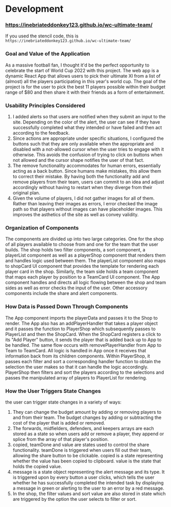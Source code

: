 # Development

### https://inebriateddonkey123.github.io/wc-ultimate-team/
If you used the stencil code, this is `https://inebriateddonkey123.github.io/wc-ultimate-team/`

### Goal and Value of the Application
As a massive football fan, I thought it'd be the perfect opportunity to celebrate the start of World Cup 2022 with this project. 
The web app is a dynamic React App that allows users to pick their ultimate XI from a list of (almost) all the players participating 
in this year's world cup. The goal of the project is for the user to pick the best 11 players possible within their budget range of 
$80 and then share it with their friends as a form of entertainment.

### Usability Principles Considered
1. I added alerts so that users are notified when they submit an input to the site. Depending on the color of the alert, the user can 
see if they have successfully completed what they intended or have failed and then act according to the feedback.
2. Since actions are appropriate under specific situations, I configured the buttons such that they are only available when the appropriate 
and disabled with a not-allowed cursor when the user tries to engage with it otherwise. This avoids the confusion of trying to click 
on buttons when not allowed and the cursor shape notifies the user of that fact. 
3. The remove functionality accommodates for human errors, essentially acting as a back button. Since humans make mistakes, this allow 
them to correct their mistake. By having both the functionality add and remove players from their team, users can commit to an idea and 
adjust accordingly without having to restart when they diverge from their original plan.
4. Given the volume of players, I did not gather images for all of them. Rather than leaving their images as errors, I error checked the 
image path so that players without images can have placeholder images. This improves the asthetics of the site as well as convey validity.

### Organization of Components
The components are divided up into two large categories. One for the shop of all players available to choose from and one for the team 
that the user builds. The shop holds two filter components, a sort component, a playerList component as well as a playerShop component 
that renders them and handles logic used between them. The playerList component also maps to shopCard UI component that provides the 
template for rendering each player card in the shop. Similarly, the team side holds a team component that maps each player by position 
to a TeamCard UI component. The App component handles and directs all logic flowing between the shop and team sides as well as error 
checks the input of the user. Other accessory components include the share and alert components.

### How Data is Passed Down Through Components
The App component imports the playerData and passes it to the Shop to render. The App also has an addPlayerHandler that takes a player 
object and it passes the function to PlayerShop which subsequently passes to PlayerList and then the ShopCard. When the ShopCard registers a 
click to its "Add Player" button, it sends the player that is added back up to App to be handled. The same flow occurs with removePlayerHandler 
from App to Team to TeamCard. All logic is handled in App once it receives that information back from its children components. Within 
PlayerShop, it passes each filter and sort a corresponding handler function to obtain the selection the user makes so that it can handle 
the logic accordingly. PlayerShop then filters and sort the players according to the selections and passes the manipulated array of players to 
PlayerList for rendering.


### How the User Triggers State Changes
the user can trigger state changes in a variety of ways:
1. They can change the budget amount by adding or removing players to and from their team. The budget changes by adding or subtracting 
the cost of the player that is added or removed.
2. The forwards, midfielders, defenders, and keepers arrays are each stored as a state so when users add or remove a player, they append 
or splice from the array of that player's position.
3. copied, teamDone and value are states used to control the share functionality. teamDone is triggered when users fill out their team, 
allowing the share button to be clickable. copied is a state representing whether the value has been copied to clipboard. value is the state 
that holds the copied value.
4. message is a state object representing the alert message and its type. It is triggered upon by every button a user clicks, which tells the 
user whether he has successfully completed the intended task by displaying a message in green or alerting to the user to an error by a red 
message.
5. In the shop, the filter values and sort value are also stored in state which are triggered by the option the user selects to filter or sort.

